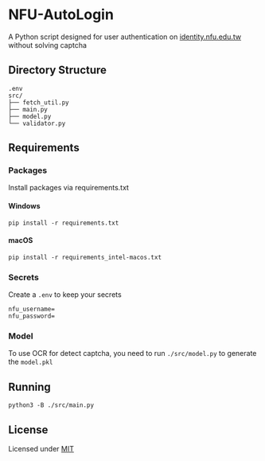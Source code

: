 # NFU-AutoLogin

A Python script designed for user authentication on [identity.nfu.edu.tw](https://ulearn.nfu.edu.tw/) without solving captcha

## Directory Structure

```plain
.env
src/
├── fetch_util.py
├── main.py
├── model.py
└── validator.py
```

## Requirements

### Packages

Install packages via requirements.txt

#### Windows

```shell
pip install -r requirements.txt
```

#### macOS

```shell
pip install -r requirements_intel-macos.txt
```

### Secrets

Create a `.env` to keep your secrets

```.env
nfu_username=
nfu_password=
```

### Model

To use OCR for detect captcha, you need to run `./src/model.py` to generate the `model.pkl`

## Running

```shell
python3 -B ./src/main.py
```

## License

Licensed under [MIT](LICENSE)
